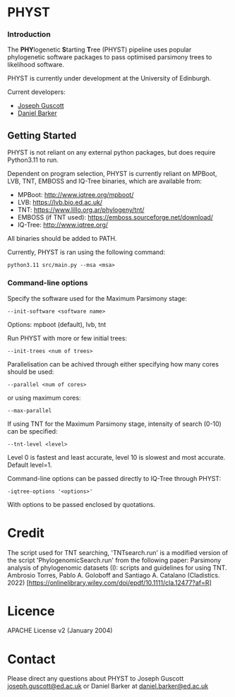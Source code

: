 # PHYST

### Introduction

The **PHY**logenetic **S**tarting **T**ree (PHYST) pipeline uses popular phylogenetic software packages to pass optimised parsimony trees to likelihood software.

PHYST is currently under development at the University of Edinburgh.

Current developers:
- [Joseph Guscott](https://github.com/josephguscott)
- [Daniel Barker](https://www.ed.ac.uk/profile/daniel-barker)

## Getting Started

PHYST is not reliant on any external python packages, but does require Python3.11 to run.

Dependent on program selection, PHYST is currently reliant on MPBoot, LVB, TNT, EMBOSS and IQ-Tree binaries, which are available from:

- MPBoot: http://www.iqtree.org/mpboot/ 
- LVB: https://lvb.bio.ed.ac.uk/
- TNT: https://www.lillo.org.ar/phylogeny/tnt/
- EMBOSS (if TNT used): https://emboss.sourceforge.net/download/
- IQ-Tree: http://www.iqtree.org/

All binaries should be added to PATH.

Currently, PHYST is ran using the following command:
~~~~
python3.11 src/main.py --msa <msa>
~~~~

### Command-line options

Specify the software used for the Maximum Parsimony stage:
~~~~
--init-software <software name>
~~~~
Options: mpboot (default), lvb, tnt

Run PHYST with more or few initial trees:
~~~~
--init-trees <num of trees>
~~~~ 

Parallelisation can be achived through either specifying how many cores should be used:
~~~~
--parallel <num of cores>
~~~~

or using maximum cores:
~~~~
--max-parallel
~~~~

If using TNT for the Maximum Parsimony stage, intensity of search (0-10) can be specified:
~~~~
--tnt-level <level>
~~~~
Level 0 is fastest and least accurate, level 10 is slowest and most accurate. Default level=1.

Command-line options can be passed directly to IQ-Tree through PHYST:
~~~
-iqtree-options '<options>'
~~~
With options to be passed enclosed by quotations.

# Credit
The script used for TNT searching, 'TNTsearch.run' is a modified version of the script 'PhylogenomicSearch.run' from the following paper:
Parsimony analysis of phylogenomic datasets (I): scripts and guidelines for using TNT. Ambrosio Torres, Pablo A. Goloboff and Santiago A. Catalano (Cladistics. 2022) [https://onlinelibrary.wiley.com/doi/epdf/10.1111/cla.12477?af=R]

# Licence
APACHE License v2 (January 2004)

# Contact
Please direct any questions about PHYST to Joseph Guscott joseph.guscott@ed.ac.uk or Daniel Barker at daniel.barker@ed.ac.uk